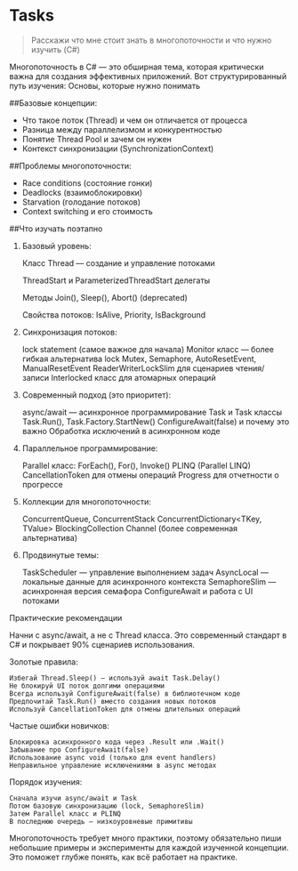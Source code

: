 # Tasks
> Расскажи что мне стоит знать в многопоточности и что нужно изучить (C#)
<p>Многопоточность в C# — это обширная тема, которая критически важна для создания эффективных приложений. Вот структурированный путь изучения:
Основы, которые нужно понимать</p>
##Базовые концепции:
<ul>
    <li>Что такое поток (Thread) и чем он отличается от процесса</li>
    <li>Разница между параллелизмом и конкурентностью</li>
    <li>Понятие Thread Pool и зачем он нужен</li>
    <li>Контекст синхронизации (SynchronizationContext)</li>
</ul>
##Проблемы многопоточности:
<ul>
    <li>Race conditions (состояние гонки)</li>
    <li>Deadlocks (взаимоблокировки)</li>
    <li>Starvation (голодание потоков)</li>
    <li>Context switching и его стоимость</li>
</ul>
##Что изучать поэтапно
<ol>
    <li>Базовый уровень:</li>
    <dl>Класс Thread — создание и управление потоками</dl>
    <dl>ThreadStart и ParameterizedThreadStart делегаты</dl>
    <dl>Методы Join(), Sleep(), Abort() (deprecated)</dl>
    <dl>Свойства потоков: IsAlive, Priority, IsBackground</dl>  
</ol>


    

2. Синхронизация потоков:

    lock statement (самое важное для начала)
    Monitor класс — более гибкая альтернатива lock
    Mutex, Semaphore, AutoResetEvent, ManualResetEvent
    ReaderWriterLockSlim для сценариев чтения/записи
    Interlocked класс для атомарных операций

3. Современный подход (это приоритет):

    async/await — асинхронное программирование
    Task и Task<T> классы
    Task.Run(), Task.Factory.StartNew()
    ConfigureAwait(false) и почему это важно
    Обработка исключений в асинхронном коде

4. Параллельное программирование:

    Parallel класс: ForEach(), For(), Invoke()
    PLINQ (Parallel LINQ)
    CancellationToken для отмены операций
    Progress<T> для отчетности о прогрессе

5. Коллекции для многопоточности:

    ConcurrentQueue<T>, ConcurrentStack<T>
    ConcurrentDictionary<TKey, TValue>
    BlockingCollection<T>
    Channel<T> (более современная альтернатива)

6. Продвинутые темы:

    TaskScheduler — управление выполнением задач
    AsyncLocal<T> — локальные данные для асинхронного контекста
    SemaphoreSlim — асинхронная версия семафора
    ConfigureAwait и работа с UI потоками

Практические рекомендации

Начни с async/await, а не с Thread класса. Это современный стандарт в C# и покрывает 90% сценариев использования.

Золотые правила:

    Избегай Thread.Sleep() — используй await Task.Delay()
    Не блокируй UI поток долгими операциями
    Всегда используй ConfigureAwait(false) в библиотечном коде
    Предпочитай Task.Run() вместо создания новых потоков
    Используй CancellationToken для отмены длительных операций

Частые ошибки новичков:

    Блокировка асинхронного кода через .Result или .Wait()
    Забывание про ConfigureAwait(false)
    Использование async void (только для event handlers)
    Неправильное управление исключениями в async методах

Порядок изучения:

    Сначала изучи async/await и Task
    Потом базовую синхронизацию (lock, SemaphoreSlim)
    Затем Parallel класс и PLINQ
    В последнюю очередь — низкоуровневые примитивы

Многопоточность требует много практики, поэтому обязательно пиши небольшие примеры и эксперименты для каждой изученной концепции.
Это поможет глубже понять, как всё работает на практике.
